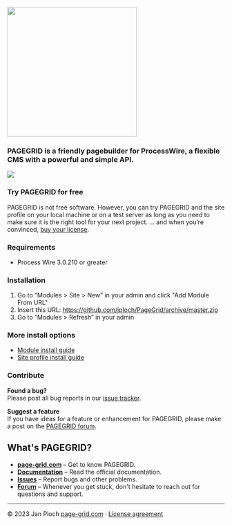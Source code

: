[<img src="https://page-grid.com/github-assets/pagegrid-logo.png" width="300" />](https://page-grid.com)

### PAGEGRID is a friendly pagebuilder for ProcessWire, a flexible CMS with a powerful and simple API. 

<img src="https://page-grid.com/github-assets/pagegrid-screen.png" />

### Try PAGEGRID for free  
PAGEGRID is not free software. However, you can try PAGEGRID and the site profile on your local machine or on a test server as long as you need to make sure it is the right tool for your next project. … and when you’re convinced, [buy your license](https://page-grid.com/buy).

### Requirements
- Process Wire 3.0.210 or greater

### Installation
1. Go to “Modules > Site > New” in your admin and click "Add Module From URL"
2. Insert this URL: https://github.com/jploch/PageGrid/archive/master.zip
3. Go to “Modules > Refresh” in your admin

### More install options
- [Module install guide](https://page-grid.com/docs/#/developer/installation)
- [Site profile install guide](https://page-grid.com/docs/#/installation)

### Contribute

**Found a bug?**  
Please post all bug reports in our [issue tracker](https://github.com/jploch/PageGrid/issues/).

**Suggest a feature**  
If you have ideas for a feature or enhancement for PAGEGRID, please make a post on the [PAGEGRID forum](https://processwire.com/talk/forum/64-pagegrid/).

## What's PAGEGRID?
- **[page-grid.com](https://page-grid.com)** – Get to know PAGEGRID.
- **[Documentation](https://page-grid.com/docs/)** – Read the official documentation.
- **[Issues](https://github.com/jploch/PageGrid/issues/)** – Report bugs and other problems.
- **[Forum](https://processwire.com/talk/forum/64-pagegrid/)** – Whenever you get stuck, don't hesitate to reach out for questions and support.

---

© 2023 Jan Ploch
[page-grid.com](https://page-grid.com) · [License agreement](https://github.com/jploch/PageGrid/blob/main/LICENSE.md)
